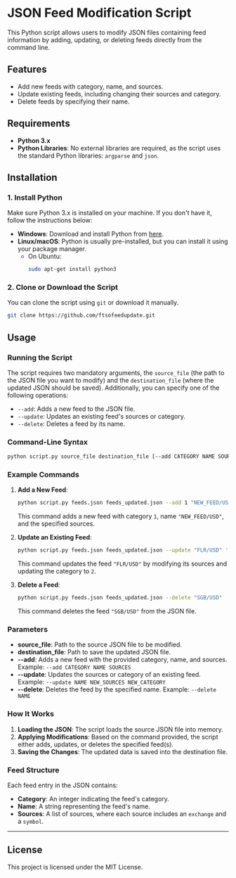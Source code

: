
# JSON Feed Modification Script

This Python script allows users to modify JSON files containing feed information by adding, updating, or deleting feeds directly from the command line.

## Features

- Add new feeds with category, name, and sources.
- Update existing feeds, including changing their sources and category.
- Delete feeds by specifying their name.

## Requirements

- **Python 3.x**
- **Python Libraries**: No external libraries are required, as the script uses the standard Python libraries: `argparse` and `json`.

## Installation

### 1. Install Python

Make sure Python 3.x is installed on your machine. If you don't have it, follow the instructions below:

- **Windows**: Download and install Python from [here](https://www.python.org/downloads/).
- **Linux/macOS**: Python is usually pre-installed, but you can install it using your package manager. 
    - On Ubuntu:
      ```bash
      sudo apt-get install python3
      ```

### 2. Clone or Download the Script

You can clone the script using `git` or download it manually.

```bash
git clone https://github.com/ftsofeedupdate.git
```

## Usage

### Running the Script

The script requires two mandatory arguments, the `source_file` (the path to the JSON file you want to modify) and the `destination_file` (where the updated JSON should be saved). Additionally, you can specify one of the following operations:

- `--add`: Adds a new feed to the JSON file.
- `--update`: Updates an existing feed's sources or category.
- `--delete`: Deletes a feed by its name.

### Command-Line Syntax

```bash
python script.py source_file destination_file [--add CATEGORY NAME SOURCES] [--update NAME NEW_SOURCES NEW_CATEGORY] [--delete NAME]
```

### Example Commands

1. **Add a New Feed**:
   ```bash
   python script.py feeds.json feeds_updated.json --add 1 "NEW_FEED/USD" '[{"exchange":"example","symbol":"NEW/USD"}]'
   ```
   This command adds a new feed with category `1`, name `"NEW_FEED/USD"`, and the specified sources.

2. **Update an Existing Feed**:
   ```bash
   python script.py feeds.json feeds_updated.json --update "FLR/USD" '[{"exchange":"new_exchange","symbol":"FLR/USD"}]' 2
   ```
   This command updates the feed `"FLR/USD"` by modifying its sources and updating the category to `2`.

3. **Delete a Feed**:
   ```bash
   python script.py feeds.json feeds_updated.json --delete "SGB/USD"
   ```
   This command deletes the feed `"SGB/USD"` from the JSON file.

### Parameters

- **source_file**: Path to the source JSON file to be modified.
- **destination_file**: Path to save the updated JSON file.
- **--add**: Adds a new feed with the provided category, name, and sources. Example: `--add CATEGORY NAME SOURCES`
- **--update**: Updates the sources or category of an existing feed. Example: `--update NAME NEW_SOURCES NEW_CATEGORY`
- **--delete**: Deletes the feed by the specified name. Example: `--delete NAME`

### How It Works

1. **Loading the JSON**: The script loads the source JSON file into memory.
2. **Applying Modifications**: Based on the command provided, the script either adds, updates, or deletes the specified feed(s).
3. **Saving the Changes**: The updated data is saved into the destination file.

### Feed Structure

Each feed entry in the JSON contains:
- **Category**: An integer indicating the feed's category.
- **Name**: A string representing the feed's name.
- **Sources**: A list of sources, where each source includes an `exchange` and a `symbol`.

---

## License

This project is licensed under the MIT License.
